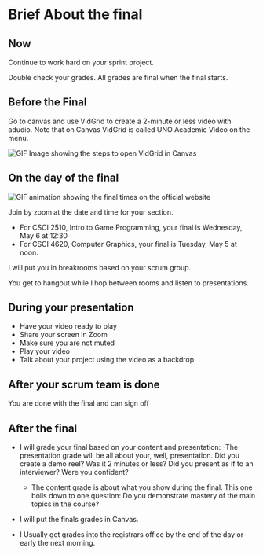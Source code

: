 # Brief About the final

## Now
Continue to work hard on your sprint project.

Double check your grades. All grades are final when the final starts.

## Before the Final
Go to canvas and use VidGrid to create a 2-minute or less video with adudio. Note that on Canvas VidGrid is called UNO Academic Video on the menu.

![GIF Image showing the steps to open VidGrid in Canvas](https://app.vidgrid.com/video/gif/ONyh0vzIwDF0.gif)

## On the day of the final

![GIF animation showing the final times on the official website](https://app.vidgrid.com/video/gif/C6mZrm9uzYDC.gif)

Join by zoom at the date and time for your section.
- For CSCI 2510, Intro to Game Programming, your final is Wednesday, May 6 at 12:30
- For CSCI 4620, Computer Graphics, your final is Tuesday, May 5 at noon.

I will put you in breakrooms based on your scrum group.

You get to hangout while I hop between rooms and listen to presentations.

## During your presentation

- Have your video ready to play
- Share your screen in Zoom
- Make sure you are not muted
- Play your video
- Talk about your project using the video as a backdrop

## After your scrum team is done

You are done with the final and can sign off

## After the final

- I will grade your final based on your content and presentation:
    -The presentation grade will be all about your, well, presentation. Did you create a demo reel? Was it 2 minutes or less? Did you present as if to an interviewer? Were you confident?
    - The content grade is about what you show during the final. This one boils down to one question: Do you demonstrate mastery of the main topics in the course? 
- I will put the finals grades in Canvas.

- I Usually get grades into the registrars office by the end of the day or early the next morning.
